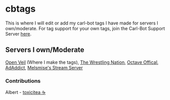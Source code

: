# cbtags 
This is where I will edit or add my carl-bot tags I have made for servers I own/moderate. For tag support for your own tags, join the Carl-Bot Support Server [here](https://discord.gg/DSg744v).

## Servers I own/Moderate
[Open Veil](https://discord.gg/V4zXs3k) (Where I make the tags),
[The Wrestling Nation](https://discord.gg/tvsnf2c),
[Octave Offical](https://discord.gg/musicbot),
[AdAddict](https://discord.gg/fk9jeKq),
[Melsmise's Stream Server](https://discord.gg/hbAws6G)

### Contributions
Albert - [toxicitea ☕](https://discord.gg/4PM7QNr)
